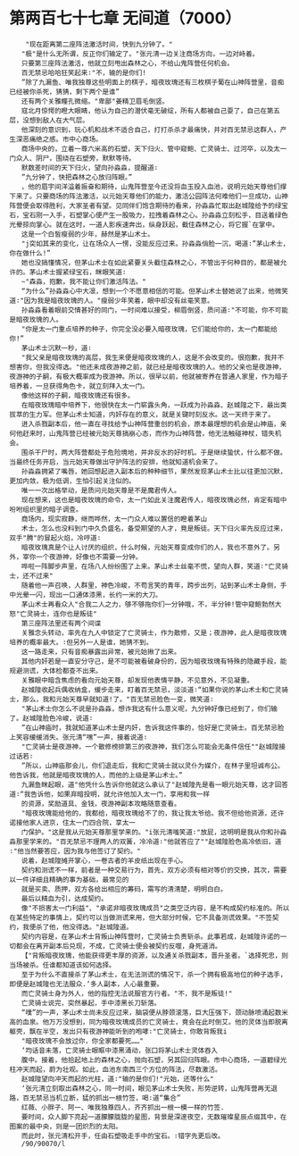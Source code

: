 # 第两百七十七章 无间道（7000）
        "现在距离第二座阵法激活时间，快到九分钟了。"
       "极"是什么无所谓，反正你们输定了。"张元清一边关注商场方向，一边对峙着。
       只要第三座阵法激活，他就立刻甩出森林之心，不给山鬼阵营任何机会。
       百无禁忌哈哈狂笑起来∶"不，输的是你们!
       ”除了九漏鱼、唯我独尊这些明面上的棋子，暗夜玫瑰还有三枚棋子葡在山神阵营里，音痴已经被你杀死，猜猜，剩下两个是谁”
       还有两个关雅瞳孔微缩。"卑鄙"姜精卫眉毛倒竖。
       寇北月惊愕的瞪大眼睛，他认为自己的潜伏毫无破绽，所有人都被自己耍了，自己在第五层，没想到敌人在大气层。
       他深刻的意识到，玩心机和战术不适合自己，打打杀杀才最痛快，并对百无禁忌这群人，产生深恶痛绝之感。市中心商场。
       商场中央的，立着一尊六米高的石塑，天下归火、管中窥鲍、亡灵骑士、过河卒，以及太一门众人、阴尸，围绕在石塑旁，默默等待。
       默数差时间的天下归火，望向孙淼淼，提醒道∶
       ”九分钟了，快把森林之心放归阵眼。”
       ，他的眉宇间洋溢着振奋和期待，山鬼阵营至今还没将血玉投入血池，说明元始天尊他们撑下来了。只要商场的阵法激活，以元始天尊他们的能力，激活公园阵法何难他们一旦成功，山神阵营便会取得胜利，大家圣者有望。见同伴们饱含期待的看来，孙淼淼忙取出赵城隍给予的绿宝石，宝石刚一入手，石塑掌心便产生一股吸力，拉拽着森林之心。孙淼淼立刻松手，目送着绿色光晕掠向掌心。就在这时，一道人影疾速奔出，纵身跃起，截住森林之心，将它握`在掌中。
       这是一个白皙瘦弱的少年，赫然是茅山术士。
       "j突如其来的变化，让在场众人一愣，没能反应过来。孙淼淼俏脸一沉，喝道∶”茅山术士，你在做什么!”
       她也没搞懂情况，但茅山术士在如此紧要关头截住森林之心，不管出于何种目的，都是被允许的。茅山术士握紧绿宝石，眯眼笑道∶
       ~"森淼，抱歉，我不能让你们激活阵法。"
       “为什么”孙淼淼心中大凛，想到一个不愿意相信的可能。但茅山术士替她说了出来，他微笑道∶"因为我是暗夜玫瑰的人。"瘦弱少年笑着，眼中却没有丝毫笑意。
       孙淼淼看着眼前交情甚好的同门，一时间难以接受，柳眉倒竖，质问道∶"不可能，你不可能是暗夜玫瑰的人。
       "你是太一门重点培养的种子，你完全没必要入暗夜玫瑰，它们能给你的，太一门都能给你!”
       茅山术士沉默一秒，道∶
       "我父亲是暗夜玫瑰的高层，我生来便是暗夜玫瑰的人，这是不会改变的。很抱歉，我并不想害你，但我没得选。"他还未成夜游神之前，就已经是暗夜玫瑰的人。他的父亲也是夜游神，夜游神的子嗣，有极大概率成为夜游神。所以，很早以前，他就被寄养在普通人家里，作为暗子培养着，一旦获得角色卡，就立刻拜入太一门。
       像他这样的子嗣，暗夜玫瑰还有很多。
       在暗夜玫瑰暗中培养下，他很快在太一门崭露头角，一跃成为孙淼淼、赵城隍之下，最出类拔萃的生力军。但茅山术士知道，内奸存在的意义，就是关键时刻反水。这一天终于来了。
       进入杀戮副本后，他一直在寻找给予山神阵营重创的机会，原本最理想的机会是山神庙，亲何他赶来时，山鬼阵营已经被元始天尊搞崩心态，而作为山神阵营，他无法触碰神杖，错失机会。
       围杀干尸时，两大阵营都处于危险境地，并非反水的好时机。于是继续蛰伏，什么都不做。当最终任务开启，当元始天尊做出守护阵法的安排，他就知道机会来了。
       孙淼淼拥紧了嘴唇，她回想起进入副本后的种种细节，果然发现茅山术士比以往更加沉默，更加内敛，极为低调，生怕引起关注似的。
       唯一一次出格举动，是质问元始天尊是不是魔君传人。
       现在想来，这也是暗夜玫瑰的命令，太一门如此关注魔君传人，暗夜玫瑰必然，肯定有暗中吩咐组织里的暗子调查。
       商场内，现实寂静，继而哗然，太一门众人难以置信的瞪着茅山
       术士，怎么也没料到门中久负盛名，备受期望的人才，竟是叛徒。天下归火率先反应过来，双手"腾"的冒起火焰，冷哼道∶
       暗夜玫瑰真是个让人讨厌的组织，什么时候，元始天尊变成你们的人，我也不意外了。另外，宰你一个夜游神，好像也不需要一分钟。
       哗啦一阵脚步声里，在场八人纷纷围了上来。茅山术士丝毫不慌，望向人群，笑道∶"亡灵骑士，还不过来"
       随着他一声召唤，人群里，神色冷峻，不苟言笑的青年，跨步出列，站到茅山术士身侧，手中光晕一闪，现出一口通体漆黑，长约一米的大刀。
       茅山术士再看众人"合我二人之力，够不够拖你们一分钟哦，不，半分钟!管中窥鲍勃然大怒"亡灵骑士，连你也是叛徒"
       第三座阵法里还有两个间谍
       关雅念头转动，率先在九人中锁定了亡灵骑士，作为散修，又是；夜游神，此人是暗夜玫瑰培养的概率最大。∶但另外一人是谁，她猜不到。
       这一路走来，只有音痴暴露出异常，被元始揪了出来。
       其他内奸若是一直安分守己，是不可能被看破身份的，因为暗夜玫瑰有特殊的隐藏手段，能规避测谎，大体检都查不出来。
       关雅眼中暗含焦虑的看向元始天尊，却发现他表情平静，不见意外，不见凝重。
       赵城隍收起兵偶收纳盒，缓步走来，盯着百无禁忌，淡淡道∶“如果你说的茅山术士和亡灵骑士，那么，我和元始天尊早就知道!了。"百无禁忌脸色一变，微笑道∶
       "茅山术士你怎么不说是孙淼淼，想诈我这有什么意义呢，九分钟好像已经到了，你们输了。赵城隍脸色冷峻，说道∶
       ”在山神庙时，我就知道茅山术士是内奸，告诉我这件事的，恰好是亡灵骑士。百无禁忌脸上笑容缓缓消失。张元清“嘿”一声，接着说道∶
       "亡灵骑士是夜游神，一个散修榜排第三的夜游神，我们怎么可能会无条件信任""赵城隍接过话若∶
       ”所以，山神庙那会儿，你们退走后，我和亡灵骑士就以灵仆为媒介，在林子里坦诚布公。他告诉我，他就是暗夜玫瑰的人，而他的上级是茅山术士。”
       九漏鱼眯起眼，道"他凭什么告诉你他就这么承认了"赵城隍先是看一眼元始天尊，这才回答道∶“我告诉他，如果弃暗投明，就允许他加入太一门，享用和我一样
       的资源，奖励道具、金钱，夜游神副本攻略随意查看。
       "暗夜玫瑰能给他的，我都给，暗夜玫瑰给不了的，我让我太爷给。我不但给他资源，还许诺接他家人进京，住太一门四合院，享太一
       门保护。"这是我从元始天尊那里学来的。"i张元清嗤笑道∶"放屁，这明明是我从你和孙淼淼那里学来的。"百无禁忌不理两人的双簧，冷冷道∶"他就答应了""赵城隍脸色高冷依旧，道∶"他当然要答应，因为我与他签订了契约。"
       说着，赵城隍摊开掌心，一卷古者的羊皮纸出现在手心。
       契约和测谎不一样，前者是一种交易行为，首先，双方必须有相对等价的交换，其次，需要以一件详细且精确的事为基础，最常见的
       就是买卖、质押，双方各给出相应的筹码，需写的清清楚，明明白白。
       最后以精血为引，达成契约。
       像"不损害太一门利益"、"承诺非暗夜玫瑰成员"之类空泛内容，是不构成契约标准的。所以在某些特定的事情上，契约可以当做测谎来用，但大部分时候，它不具备测谎效果。"不签契约，我便杀了他，他没得选。"赵城隍道。
       契约内容是，在茅山术士背叛山神阵营时，亡灵骑士负责斩杀。此事若成，赵城隍许诺的一切都会在离开副本后兑现，不成，亡灵骑士便会被契约反噬，身死道消。
       【"背叛暗夜玫瑰，他能获得更丰厚的资源，以及通关杀戮副本，晋升圣者。`选择死忠，则当场被杀。任谁都知道该如何选择。
       至于为什么不直接杀了茅山术士，在无法测谎的情况下，杀一个拥有极高地位的种子选手，即便是赵城隍也无法服众.‘多人副本，人心最重要。
       而亡灵骑士身为外人，他的指控无法说服官方行者。"不，我不是叛徒!"
       亡灵骑士说完，突然暴起，手中漆黑长刀斩落。
       “噗”的一声，茅山术士尚未反应过来，脑袋便从脖颈滚落，巨大压强下，颈动脉喷涌起数米高的血泉。他万万没想到，同为暗夜玫瑰成员的亡灵骑士，竟会在此时倒艾。他的灵体当即脱离躯壳，飘在半空，发出只有夜游神能听到的咆哮∶"亡灵骑士，你敢背叛我i
       "暗夜玫瑰不会放过你，你全家都要死……"
       ‘均话音未落，亡灵骑士眼眶中漆黑涌动，张囗将茅山术士灵体吞入
       腹中。接着，他拾起地上的森林之心，抛向石塑，另其回归阵眼。市中心商场，一道碧绿光柱冲天而起，蔚为壮观。如此，血池东南西三个方位的阵法，尽数激活。
       赵城隍望向冲天而起的光柱，道∶"输的是你们!"元始，还等什么"
       ‘张元清立刻取出森林之心，同一时间，眼见茅山术士失败，形势逆转，山鬼阵营再无退路，百无禁忌当机立断，猛的抓出一根竹签，喝∶道“集合”
       红薇、小胖子、阿一、唯我独尊四人，齐齐抓出一根一模一样的竹签.
       要时间，众人脚下亮起一道朦朦胧胧的星图，背景是深邃夜空，无数璀璨星辰点缀其中，在图案的最中央，则是一团炽烈的太阳。
       而此时，张元清松开手，任由石塑吸走手中的宝石。∶错字先更后改。
       /90/90070/l